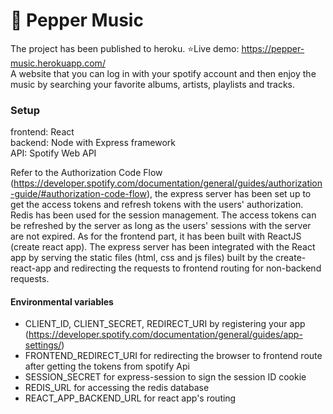 # :musical_note: <b>Pepper Music</b> <br>
The project has been published to heroku. ⭐Live demo: https://pepper-music.herokuapp.com/ <br>
A website that you can log in with your spotify account and then enjoy the music by searching your favorite albums, artists, playlists and tracks.

### <b>Setup <br></b>
frontend: React <br>
backend: Node with Express framework <br>
API: Spotify Web API

Refer to the Authorization Code Flow 
<br>
(https://developer.spotify.com/documentation/general/guides/authorization-guide/#authorization-code-flow),
the express server has been set up to get the access tokens and refresh tokens with the users' authorization. Redis has been used for the session management. The access tokens can be refreshed by the server as long as the users' sessions with the server are not expired. 
As for the frontend part, it has been built with ReactJS (create react app). The express server has been integrated with the React app by serving the static files (html, css and js files) built by the create-react-app and redirecting the requests to frontend routing for non-backend requests.

#### Environmental variables
* CLIENT_ID, CLIENT_SECRET, REDIRECT_URI by registering your app <br> (https://developer.spotify.com/documentation/general/guides/app-settings/)
* FRONTEND_REDIRECT_URI for redirecting the browser to frontend route after getting the tokens from spotify Api
* SESSION_SECRET for express-session to sign the session ID cookie
* REDIS_URL for accessing the redis database
* REACT_APP_BACKEND_URL for react app's routing
